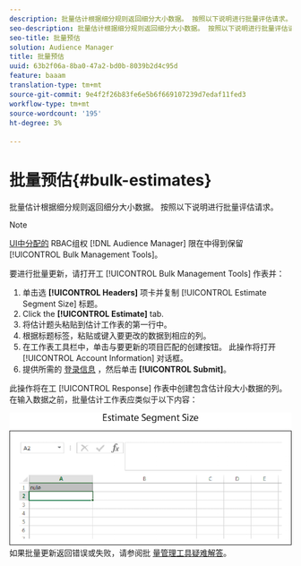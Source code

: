 ```yaml
---
description: 批量估计根据细分规则返回细分大小数据。 按照以下说明进行批量评估请求。
seo-description: 批量估计根据细分规则返回细分大小数据。 按照以下说明进行批量评估请求。
seo-title: 批量预估
solution: Audience Manager
title: 批量预估
uuid: 63b2f06a-8ba0-47a2-bd0b-8039b2d4c95d
feature: baaam
translation-type: tm+mt
source-git-commit: 9e4f2f26b83fe6e5b6f669107239d7edaf11fed3
workflow-type: tm+mt
source-wordcount: '195'
ht-degree: 3%

---
```



# 批量预估{#bulk-estimates}

批量估计根据细分规则返回细分大小数据。 按照以下说明进行批量评估请求。

<!-- 

t_bulk_estimates.xml

 -->

>[!NOTE]
>
>[UI中分配的](../../features/administration/administration-overview.md) RBAC组权 [!DNL Audience Manager] 限在中得到保留 [!UICONTROL Bulk Management Tools]。

要进行批量更新，请打开工 [!UICONTROL Bulk Management Tools] 作表并：

1. 单击选 **[!UICONTROL Headers]** 项卡并复制 [!UICONTROL Estimate Segment Size] 标题。
2. Click the **[!UICONTROL Estimate]** tab.
3. 将估计题头粘贴到估计工作表的第一行中。
4. 根据标题标签，粘贴或键入要更改的数据到相应的列。
5. 在工作表工具栏中，单击与要更新的项目匹配的创建按钮。
此操作将打开 [!UICONTROL Account Information] 对话框。
6. 提供所需的 [登录信息](../../reference/bulk-management-tools/bulk-management-intro.md#auth-reqs) ，然后单击 **[!UICONTROL Submit]**。

此操作将在工 [!UICONTROL Response] 作表中创建包含估计段大小数据的列。 在输入数据之前，批量估计工作表应类似于以下内容：

![](assets/estimate.png)
如果批量更新返回错误或失败，请参阅批 [量管理工具疑难解答](../../reference/bulk-management-tools/bulk-troubleshooting.md)。

